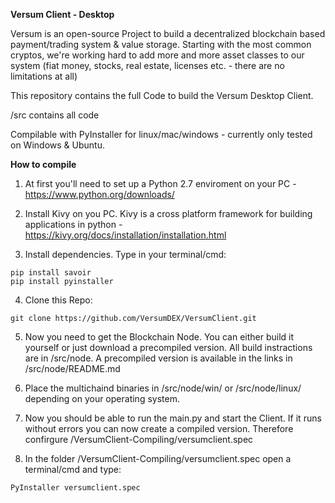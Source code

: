 **Versum Client - Desktop**

Versum is an open-source Project to build a decentralized blockchain based payment/trading system & value storage. Starting with the most common cryptos, we're working hard to add more and more asset classes to our system (fiat money, stocks, real estate, licenses etc. - there are no limitations at all)

This repository contains the full Code to build the Versum Desktop Client.

/src contains all code 

Compilable with PyInstaller for linux/mac/windows - currently only tested on Windows & Ubuntu. 


**How to compile**

1. At first you'll need to set up a Python 2.7 enviroment on your PC - https://www.python.org/downloads/

2. Install Kivy on you PC. Kivy is a cross platform framework for building applications in python - https://kivy.org/docs/installation/installation.html

3. Install dependencies. Type in your terminal/cmd:
```
pip install savoir
pip install pyinstaller

```

4. Clone this Repo:
```
git clone https://github.com/VersumDEX/VersumClient.git
```

5. Now you need to get the Blockchain Node. You can either build it yourself or just download a precompiled version. All build instractions are in /src/node. A precompiled version is available in the links in /src/node/README.md

6. Place the multichaind binaries in /src/node/win/ or /src/node/linux/ depending on your operating system.

7. Now you should be able to run the main.py and start the Client. If it runs without errors you can now create a compiled version. Therefore confirgure /VersumClient-Compiling/versumclient.spec 

8. In the folder /VersumClient-Compiling/versumclient.spec open a terminal/cmd and type:
```
PyInstaller versumclient.spec 
```





